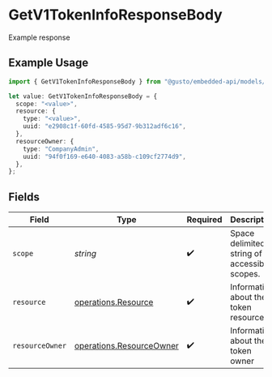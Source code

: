 # GetV1TokenInfoResponseBody

Example response

## Example Usage

```typescript
import { GetV1TokenInfoResponseBody } from "@gusto/embedded-api/models/operations/getv1tokeninfo.js";

let value: GetV1TokenInfoResponseBody = {
  scope: "<value>",
  resource: {
    type: "<value>",
    uuid: "e2908c1f-60fd-4585-95d7-9b312adf6c16",
  },
  resourceOwner: {
    type: "CompanyAdmin",
    uuid: "94f0f169-e640-4083-a58b-c109cf2774d9",
  },
};
```

## Fields

| Field                                                                | Type                                                                 | Required                                                             | Description                                                          |
| -------------------------------------------------------------------- | -------------------------------------------------------------------- | -------------------------------------------------------------------- | -------------------------------------------------------------------- |
| `scope`                                                              | *string*                                                             | :heavy_check_mark:                                                   | Space delimited string of accessible scopes.                         |
| `resource`                                                           | [operations.Resource](../../models/operations/resource.md)           | :heavy_check_mark:                                                   | Information about the token resource.                                |
| `resourceOwner`                                                      | [operations.ResourceOwner](../../models/operations/resourceowner.md) | :heavy_check_mark:                                                   | Information about the token owner                                    |